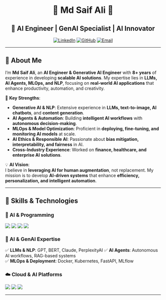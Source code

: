 <div align="center">
  
  # 🌌 Md Saif Ali 🌌  
  ## 🚀 AI Engineer | GenAI Specialist | AI Innovator  

  [![LinkedIn](https://img.shields.io/badge/-LinkedIn-0A66C2?style=for-the-badge&logo=linkedin&logoColor=white)](https://linkedin.com/in/md-saif-ali-9815a774)
  [![GitHub](https://img.shields.io/badge/-GitHub-181717?style=for-the-badge&logo=github&logoColor=white)](https://github.com/alimdsaif3)
  [![Email](https://img.shields.io/badge/-Email-EA4335?style=for-the-badge&logo=gmail&logoColor=white)](mailto:alimdsaif3@gmail.com)
</div>

---

## 🌟 About Me

I’m **Md Saif Ali**, an **AI Engineer & Generative AI Engineer** with **8+ years** of experience in developing **scalable AI solutions**. My expertise lies in **LLMs, AI Agents, MLOps, and NLP**, focusing on **real-world AI applications** that enhance productivity, automation, and creativity.

🚀 **Key Strengths**:
- **Generative AI & NLP**: Extensive experience in **LLMs, text-to-image, AI chatbots**, and **content generation**.
- **AI Agents & Automation**: Building **intelligent AI workflows** with **autonomous decision-making**.
- **MLOps & Model Optimization**: Proficient in **deploying, fine-tuning, and monitoring AI models** at scale.
- **AI Ethics & Responsible AI**: Passionate about **bias mitigation, interpretability, and fairness** in AI.
- **Cross-Industry Experience**: Worked on **finance, healthcare, and enterprise AI solutions**.

💡 **AI Vision**:  
I believe in **leveraging AI for human augmentation**, not replacement. My mission is to develop **AI-driven systems** that enhance **efficiency, personalization, and intelligent automation**.

---

## 🚀 Skills & Technologies

### **🔢 AI & Programming**
<div>
  <img src="https://img.shields.io/badge/-Python-3776AB?style=for-the-badge&logo=python&logoColor=white"/>
  <img src="https://img.shields.io/badge/-PyTorch-EE4C2C?style=for-the-badge&logo=pytorch&logoColor=white"/>
  <img src="https://img.shields.io/badge/-TensorFlow-FF6F00?style=for-the-badge&logo=tensorflow&logoColor=white"/>
  <img src="https://img.shields.io/badge/-LangChain-FF5733?style=for-the-badge&logo=chainlink&logoColor=white"/>
</div>

### **🧠 AI & GenAI Expertise**
✅ **LLMs & NLP**: GPT, BERT, Claude, PerplexityAI
✅ **AI Agents**: Autonomous AI workflows, RAG-based systems  
✅ **MLOps & Deployment**: Docker, Kubernetes, FastAPI, MLflow  

### **☁️ Cloud & AI Platforms**
<div>
  <img src="https://img.shields.io/badge/-Amazon Web Services-FF9900?style=for-the-badge&logo=amazonaws&logoColor=black"/>
  <img src="https://img.shields.io/badge/-Google Cloud-4285F4?style=for-the-badge&logo=googlecloud&logoColor=white"/> 
  <img src="https://img.shields.io/badge/-Azure-8A2BE2?style=for-the-badge&logo=microsoftazure&logoColor=white"/>
</div>

---

